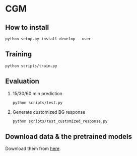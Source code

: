 # CGM

## How to install

```commandline
python setup.py install develop --user
```

## Training

```commandline
python scripts/train.py
```

## Evaluation

1. 15/30/60 min prediction
    ```commandline
    python scripts/test.py
    ```

2. Generate customized BG response
    ```commandline
    python scripts/test_customized_response.py
    ```


## Download data & the pretrained models

Download them from [here](https://drive.google.com/open?id=1t1rmM5b_dAYW0xzFenlwsvXzbrK9g_2O).
